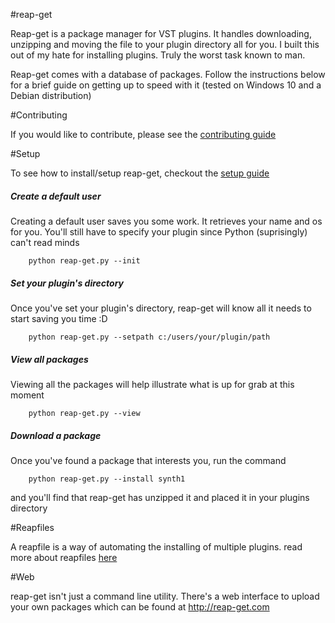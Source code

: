 #reap-get

Reap-get is a package manager for VST plugins.
It handles downloading, unzipping and moving the file to your plugin directory all for you. I built this out of my hate for installing plugins. Truly the worst task known to man.

Reap-get comes with a database of packages. 
Follow the instructions below for a brief guide on getting up to speed with it
(tested on Windows 10 and a Debian distribution)

#Contributing

If you would like to contribute, please see the [contributing guide](docs/contributing.md) 

#Setup

To see how to install/setup reap-get, checkout the [setup guide](docs/setup.md) 

##### Create a default user
Creating a default user saves you some work. It retrieves your name and os for you.
You'll still have to specify your plugin since Python (suprisingly) can't read minds

```
    python reap-get.py --init
```

##### Set your plugin's directory
Once you've set your plugin's directory, reap-get will know all it needs to start
saving you time :D

```
    python reap-get.py --setpath c:/users/your/plugin/path
```

##### View all packages
Viewing all the packages will help illustrate what is up for grab at this moment

```
    python reap-get.py --view 
```
##### Download a package
Once you've found a package that interests you, run the command

```
    python reap-get.py --install synth1
```

and you'll find that reap-get has unzipped it and placed it in your plugins directory

#Reapfiles

A reapfile is a way of automating the installing of multiple plugins.
read more about reapfiles [here](docs/reapfile.md)

#Web

reap-get isn't just a command line utility. There's a web interface to upload your own packages
which can be found at http://reap-get.com
